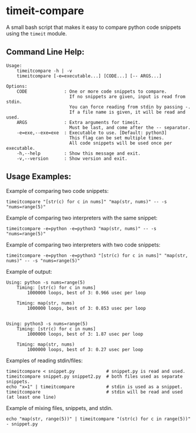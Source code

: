 timeit-compare
==============

A small bash script that makes it easy to compare python code snippets using
the `timeit` module.

Command Line Help:
------------------
```
Usage:
    timeitcompare -h | -v
    timeitcompare [-e=executable...] [CODE...] [-- ARGS...]

Options:
    CODE              : One or more code snippets to compare.
                        If no snippets are given, input is read from stdin.
                        You can force reading from stdin by passing -.
                        If a file name is given, it will be read and used.
    ARGS              : Extra arguments for timeit.
                        Must be last, and come after the -- separator.
    -e=exe,--exe=exe  : Executable to use. [Default: python3]
                        This flag can be set multiple times.
                        All code snippets will be used once per executable.
    -h,--help         : Show this message and exit.
    -v,--version      : Show version and exit.
```

Usage Examples:
---------------

Example of comparing two code snippets:
```
timeitcompare "[str(c) for c in nums]" "map(str, nums)" -- -s "nums=range(5)"
```

Example of comparing two interpreters with the same snippet:
```
timeitcompare -e=python -e=python3 "map(str, nums)" -- -s "nums=range(5)"
```

Example of comparing two interpreters with two code snippets:
```
timeitcompare -e=python -e=python3 "[str(c) for c in nums]" "map(str, nums)" -- -s "nums=range(5)"
```

Example of output:
```
Using: python -s nums=range(5)
    Timing: [str(c) for c in nums]
        1000000 loops, best of 3: 0.966 usec per loop

    Timing: map(str, nums)
        1000000 loops, best of 3: 0.853 usec per loop


Using: python3 -s nums=range(5)
    Timing: [str(c) for c in nums]
        1000000 loops, best of 3: 1.87 usec per loop

    Timing: map(str, nums)
        1000000 loops, best of 3: 0.27 usec per loop

```

Examples of reading stdin/files:
```
timeitcompare < snippet.py            # snippet.py is read and used.
timeitcompare snippet.py snippet2.py  # both files used as separate snippets.
echo "x=1" | timeitcompare            # stdin is used as a snippet.
timeitcompare                         # stdin will be read and used (at least one line)
```

Example of mixing files, snippets, and stdin.
```
echo "map(str, range(5))" | timeitcompare "(str(c) for c in range(5))" - snippet.py
```
